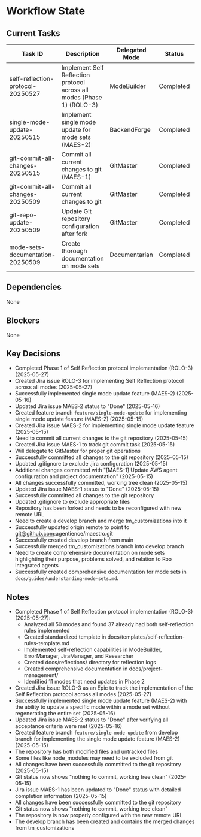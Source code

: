 # Workflow State

## Current Tasks

| Task ID | Description | Delegated Mode | Status | Start Time | End Time |
|---------|-------------|----------------|--------|------------|----------|
| self-reflection-protocol-20250527 | Implement Self Reflection protocol across all modes (Phase 1) (ROLO-3) | ModeBuilder | Completed | 2025-05-27 18:33 | 2025-05-27 20:38 |
| single-mode-update-20250515 | Implement single mode update for mode sets (MAES-2) | BackendForge | Completed | 2025-05-15 20:24 | 2025-05-16 09:10 |
| git-commit-all-changes-20250515 | Commit all current changes to git (MAES-1) | GitMaster | Completed | 2025-05-15 15:20 | 2025-05-15 16:20 |
| git-commit-all-changes-20250509 | Commit all current changes to git | GitMaster | Completed | 2025-05-09 16:44 | 2025-05-09 16:45 |
| git-repo-update-20250509 | Update Git repository configuration after fork | GitMaster | Completed | 2025-05-09 16:52 | 2025-05-09 16:56 |
| mode-sets-documentation-20250509 | Create thorough documentation on mode sets | Documentarian | Completed | 2025-05-09 17:06 | 2025-05-09 17:10 |

## Dependencies
None

## Blockers
None

## Key Decisions
- Completed Phase 1 of Self Reflection protocol implementation (ROLO-3) (2025-05-27)
- Created Jira issue ROLO-3 for implementing Self Reflection protocol across all modes (2025-05-27)
- Successfully implemented single mode update feature (MAES-2) (2025-05-16)
- Updated Jira issue MAES-2 status to "Done" (2025-05-16)
- Created feature branch `feature/single-mode-update` for implementing single mode update feature (MAES-2) (2025-05-15)
- Created Jira issue MAES-2 for implementing single mode update feature (2025-05-15)
- Need to commit all current changes to the git repository (2025-05-15)
- Created Jira issue MAES-1 to track git commit task (2025-05-15)
- Will delegate to GitMaster for proper git operations
- Successfully committed all changes to the git repository (2025-05-15)
- Updated .gitignore to exclude .jira configuration (2025-05-15)
- Additional changes committed with "[MAES-1] Update AWS agent configuration and project documentation" (2025-05-15)
- All changes successfully committed, working tree clean (2025-05-15)
- Updated Jira issue MAES-1 status to "Done" (2025-05-15)
- Successfully committed all changes to the git repository
- Updated .gitignore to exclude appropriate files
- Repository has been forked and needs to be reconfigured with new remote URL
- Need to create a develop branch and merge tm_customizations into it
- Successfully updated origin remote to point to git@github.com:agentience/maestro.git
- Successfully created develop branch from main
- Successfully merged tm_customizations branch into develop branch
- Need to create comprehensive documentation on mode sets highlighting their purpose, problems solved, and relation to Roo integrated agents
- Successfully created comprehensive documentation for mode sets in `docs/guides/understanding-mode-sets.md`.
## Notes
- Completed Phase 1 of Self Reflection protocol implementation (ROLO-3) (2025-05-27):
  - Analyzed all 50 modes and found 37 already had both self-reflection rules implemented
  - Created standardized template in docs/templates/self-reflection-rules-template.md
  - Implemented self-reflection capabilities in ModeBuilder, ErrorManager, JiraManager, and Researcher
  - Created docs/reflections/ directory for reflection logs
  - Created comprehensive documentation in docs/project-management/
  - Identified 11 modes that need updates in Phase 2
- Created Jira issue ROLO-3 as an Epic to track the implementation of the Self Reflection protocol across all modes (2025-05-27)
- Successfully implemented single mode update feature (MAES-2) with the ability to update a specific mode within a mode set without regenerating the entire set (2025-05-16)
- Updated Jira issue MAES-2 status to "Done" after verifying all acceptance criteria were met (2025-05-16)
- Created feature branch `feature/single-mode-update` from develop branch for implementing the single mode update feature (MAES-2) (2025-05-15)
- The repository has both modified files and untracked files
- Some files like node_modules may need to be excluded from git
- All changes have been successfully committed to the git repository (2025-05-15)
- Git status now shows "nothing to commit, working tree clean" (2025-05-15)
- Jira issue MAES-1 has been updated to "Done" status with detailed completion information (2025-05-15)
- All changes have been successfully committed to the git repository
- Git status now shows "nothing to commit, working tree clean"
- The repository is now properly configured with the new remote URL
- The develop branch has been created and contains the merged changes from tm_customizations
